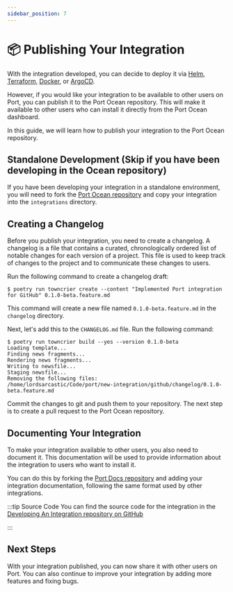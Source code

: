 ```yaml
---
sidebar_position: 7
---
```



# 📦 Publishing Your Integration
With the integration developed, you can decide to deploy it via [Helm](../deployment/helm.md), [Terraform](../deployment/terraform.md), [Docker](../deployment//docker.md), or [ArgoCD](../deployment/argocd.md).

However, if you would like your integration to be available to other users on Port, you can publish it to the Port Ocean repository. This will make it available to other users who can install it directly from the Port Ocean dashboard.

In this guide, we will learn how to publish your integration to the Port Ocean repository.

## Standalone Development (Skip if you have been developing in the Ocean repository)
If you have been developing your integration in a standalone environment, you will need to fork the [Port Ocean repository](https://github.com/port-labs/ocean) and copy your integration into the `integrations` directory.


## Creating a Changelog
Before you publish your integration, you need to create a changelog. A changelog is a file that contains a curated, chronologically ordered list of notable changes for each version of a project. This file is used to keep track of changes to the project and to communicate these changes to users.

Run the following command to create a changelog draft:

```console showLineNumbers title="bash"
$ poetry run towncrier create --content "Implemented Port integration for GitHub" 0.1.0-beta.feature.md
```

This command will create a new file named `0.1.0-beta.feature.md` in the `changelog` directory.

Next, let's add this to the `CHANGELOG.md` file. Run the following command:

```console showLineNumbers title="bash"
$ poetry run towncrier build --yes --version 0.1.0-beta
Loading template...
Finding news fragments...
Rendering news fragments...
Writing to newsfile...
Staging newsfile...
Removing the following files:
/home/lordsarcastic/Code/port/new-integration/github/changelog/0.1.0-beta.feature.md
```

Commit the changes to git and push them to your repository. The next step is to create a pull request to the Port Ocean repository.

## Documenting Your Integration
To make your integration available to other users, you also need to document it. This documentation will be used to provide information about the integration to users who want to install it.

You can do this by forking the [Port Docs repository](https://github.com/port-labs/port-docs) and adding your integration documentation, following the same format used by other integrations.

:::tip Source Code
You can find the source code for the integration in the [Developing An Integration repository on GitHub](https://github.com/port-labs/developing-an-integration)

:::

## Next Steps
With your integration published, you can now share it with other users on Port. You can also continue to improve your integration by adding more features and fixing bugs.
